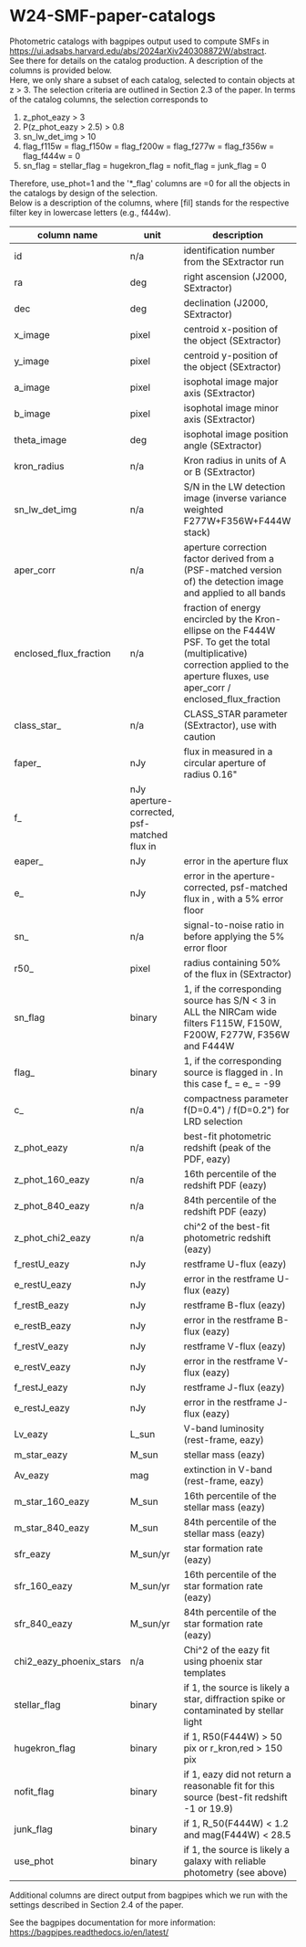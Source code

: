 # W24-SMF-paper-catalogs
Photometric catalogs with bagpipes output used to compute SMFs in https://ui.adsabs.harvard.edu/abs/2024arXiv240308872W/abstract.  
See there for details on the catalog production. A description of the columns is provided below.  
Here, we only share a subset of each catalog, selected to contain objects at z > 3. The selection criteria are outlined in Section 2.3 of the paper. In terms of the catalog columns, the selection corresponds to

1) z_phot_eazy > 3
2) P(z_phot_eazy > 2.5) > 0.8
3) sn_lw_det_img > 10
4) flag_f115w = flag_f150w = flag_f200w = flag_f277w = flag_f356w = flag_f444w = 0
5) sn_flag = stellar_flag = hugekron_flag = nofit_flag = junk_flag = 0

Therefore, use_phot=1 and the '*_flag' columns are =0 for all the objects in the catalogs by design of the selection.  
Below is a description of the columns, where [fil] stands for the respective filter key in lowercase letters (e.g., f444w).

|column name              |unit           |description                                               |
|-------------------------|---------------|----------------------------------------------------------|
|id                        |n/a           |identification number from the SExtractor run             |
|ra                        |deg           |right ascension (J2000, SExtractor)                       |
|dec                       |deg           |declination (J2000, SExtractor)                           |
|x_image                   |pixel         |centroid x-position of the object (SExtractor)            |
|y_image                   |pixel         |centroid y-position of the object (SExtractor)            |
|a_image                   |pixel         |isophotal image major axis (SExtractor)                   |
|b_image                   |pixel         |isophotal image minor axis (SExtractor)                   |
|theta_image               |deg           |isophotal image position angle (SExtractor)               |
|kron_radius               |n/a           |Kron radius in units of A or B (SExtractor)   |            
|sn_lw_det_img	    	     |n/a			      |S/N in the LW detection image (inverse variance weighted F277W+F356W+F444W stack)  |
|aper_corr                 |n/a           |aperture correction factor derived from a (PSF-matched version of) the detection image and applied to all bands   |
|enclosed_flux_fraction    |n/a			      |fraction of energy encircled by the Kron-ellipse on the F444W PSF. To get the total (multiplicative) correction applied to the aperture fluxes, use aper_corr / enclosed_flux_fraction  |
|class_star_<fil>	         |n/a	          |CLASS_STAR parameter (SExtractor), use with caution  |
|faper_<fil>		           |nJy			      |flux in <fil> measured in a circular aperture of radius 0.16"  |
|f_<fil>		               |nJy		              aperture-corrected, psf-matched flux in <fil>  |
|eaper_<fil>		           |nJy		        |error in the aperture flux  |
|e_<fil>			             |nJy			      |error in the aperture-corrected, psf-matched flux in <fil>, with a 5% error floor  |
|sn_<fil>		               |n/a			      |signal-to-noise ratio in <fil> before applying the 5% error floor  |
|r50_<fil>		             |pixel		      |radius containing 50% of the flux in <fil> (SExtractor)  |
|sn_flag			             |binary		    |1, if the corresponding source has S/N < 3 in ALL the NIRCam wide filters F115W, F150W, F200W, F277W, F356W and F444W  |
|flag_<fil>		             |binary		    |1, if the corresponding source is flagged in <fil>. In this case f_<fil> = e_<fil> = -99  |
|c_<fil>			             |n/a			      |compactness parameter f(D=0.4") / f(D=0.2") for LRD selection  |
|z_phot_eazy               |n/a           |best-fit photometric redshift (peak of the PDF, eazy)  |
|z_phot_160_eazy           |n/a           |16th percentile of the redshift PDF (eazy)  |
|z_phot_840_eazy           |n/a           |84th percentile of the redshift PDF (eazy)  |
|z_phot_chi2_eazy          |n/a           |chi^2 of the best-fit photometric redshift (eazy)  |
|f_restU_eazy              |nJy           |restframe U-flux (eazy)  |
|e_restU_eazy              |nJy           |error in the restframe U-flux (eazy)  |
|f_restB_eazy              |nJy           |restframe B-flux (eazy)  |
|e_restB_eazy              |nJy           |error in the restframe B-flux (eazy)  |
|f_restV_eazy              |nJy           |restframe V-flux (eazy)  |
|e_restV_eazy              |nJy           |error in the restframe V-flux (eazy)  |
|f_restJ_eazy              |nJy           |restframe J-flux (eazy)  |
|e_restJ_eazy              |nJy           |error in the restframe J-flux (eazy)  |
|Lv_eazy			             |L_sun	        |V-band luminosity (rest-frame, eazy)  |
|m_star_eazy		           |M_sun		      |stellar mass (eazy)  |
|Av_eazy			             |mag		        |extinction in V-band (rest-frame, eazy)  |
|m_star_160_eazy	         |M_sun		      |16th percentile of the stellar mass (eazy) |  
|m_star_840_eazy		       |M_sun		      |84th percentile of the stellar mass (eazy)  |
|sfr_eazy	                 |M_sun/yr		  |star formation rate (eazy)  |
|sfr_160_eazy	             |M_sun/yr		  |16th percentile of the star formation rate (eazy)  |
|sfr_840_eazy	             |M_sun/yr		  |84th percentile of the star formation rate (eazy)  |
|chi2_eazy_phoenix_stars	 |n/a			      |Chi^2 of the eazy fit using phoenix star templates  |
|stellar_flag		           |binary		    |if 1, the source is likely a star, diffraction spike or contaminated by stellar light  |
|hugekron_flag		         |binary		    |if 1, R50(F444W) > 50 pix or r_kron,red > 150 pix  |
|nofit_flag		             |binary		    |if 1, eazy did not return a reasonable fit for this source (best-fit redshift -1 or 19.9)  |
|junk_flag		             |binary		    |if 1, R_50(F444W) < 1.2 and mag(F444W) < 28.5  |
|use_phot		               |binary		    |if 1, the source is likely a galaxy with reliable photometry (see above)  |

Additional columns are direct output from bagpipes which we run with the settings described in Section 2.4 of the paper.  

See the bagpipes documentation for more information: https://bagpipes.readthedocs.io/en/latest/
